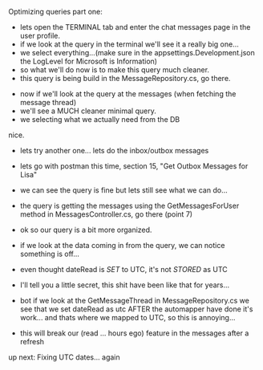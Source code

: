Optimizing queries part one:

- lets open the TERMINAL tab and enter the chat messages page in the user profile.
- if we look at the query in the terminal we'll see it a really big one...
- we select everything...(make sure in the appsettings.Development.json the LogLevel for Microsoft is Information)
- so what we'll do now is to make this query much cleaner.
- this query is being build in the MessageRepository.cs, go there.

* now if we'll look at the query at the messages (when fetching the message thread)
* we'll see a MUCH cleaner minimal query.
* we selecting what we actually need from the DB

nice.

- lets try another one... lets do the inbox/outbox messages 
- lets go with postman this time, section 15, "Get Outbox Messages for Lisa"

- we can see the query is fine but lets still see what we can do...
- the query is getting the messages using the GetMessagesForUser method in MessagesController.cs, go there (point 7)

- ok so our query is a bit more organized.
* if we look at the data coming in from the query, we can notice something is off...
* even thought dateRead is *SET* to UTC, it's not *STORED* as UTC
* I'll tell you a little secret, this shit have been like that for years...

* bot if we look at the GetMessageThread in MessageRepository.cs we see that we set dateRead as utc AFTER the automapper have done it's work... and thats where we mapped to UTC, so this is annoying...
* this will break our (read ... hours ego) feature in the messages after a refresh


up next: Fixing UTC dates... again